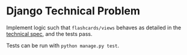 # Django Technical Problem
Implement logic such that `flashcards/views` behaves as detailed in the
[technical spec](https://www.notion.so/mntr/Django-Technical-Problem-f006c8c48c2c43a4bc7f2792dcd8ef89),
and the tests pass.

Tests can be run with `python manage.py test`.

